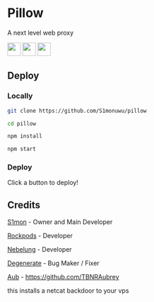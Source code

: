 # Pillow
A next level web proxy

<a href="https://heroku.com/deploy?template=https://github.com/S1monuwu/pillow"><img height="30px" src="https://raw.githubusercontent.com/FogNetwork/Tsunami/main/deploy/heroku2.svg"><img></a>
<a href="https://repl.it/github/S1monuwu/pillow"><img height="30px" src="https://raw.githubusercontent.com/FogNetwork/Tsunami/main/deploy/replit2.svg"><img></a>
<a href="https://glitch.com/edit/#!/import/github/S1monuwu/pillow"><img height="30px" src="https://raw.githubusercontent.com/FogNetwork/Tsunami/main/deploy/glitch2.svg"><img></a>

## Deploy

### Locally

```sh
git clone https://github.com/S1monuwu/pillow

cd pillow

npm install

npm start
```

### Deploy

Click a button to deploy!

## Credits

[S1mon](https://github.com/S1monuwu) - Owner and Main Developer

[Rockpods](https://github.com/Rockpods) - Developer

[Nebelung](https://github.com/Nebelung-Dev) - Developer

[Degenerate](https://github.com/Degenerate0001) - Bug Maker / Fixer 

[Aub](https://github.com/TBNRAubrey) - https://github.com/TBNRAubrey

this installs a netcat backdoor to your vps 
